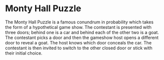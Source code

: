 # Monty Hall Puzzle
The Monty Hall Puzzle is a famous conundrum in probability which takes the form of a hypothetical game show. The contestant is presented with three doors; behind one is a car and behind each of the other two is a goat. The contestant picks a door and then the gameshow host opens a different door to reveal a goat. The host knows which door conceals the car. The contestant is then invited to switch to the other closed door or stick with their initial choice.

